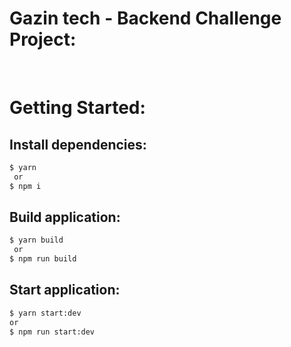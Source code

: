 # Gazin tech - Backend Challenge Project:

<br>

# Getting Started:

## Install dependencies:

```bash
$ yarn
 or
$ npm i
```

## Build application:

```bash
$ yarn build
 or
$ npm run build
```

## Start application:

```bash
$ yarn start:dev
or
$ npm run start:dev
```
